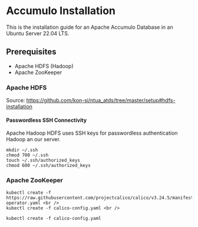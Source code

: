 # Accumulo Installation
This is the installation guide for an Apache Accumulo Database in an Ubuntu Server 22.04 LTS.

## Prerequisites
- Apache HDFS (Hadoop)
- Apache ZooKeeper

### Apache HDFS
Source: https://github.com/kon-si/ntua_atds/tree/master/setup#hdfs-installation
#### Passwordless SSH Connectivity
Apache Hadoop HDFS uses SSH keys for passwordless authentication Hadoop an our server.
~~~
mkdir ~/.ssh
chmod 700 ~/.ssh
touch ~/.ssh/authorized_keys
chmod 600 ~/.ssh/authorized_keys
~~~

### Apache ZooKeeper


```
kubectl create -f https://raw.githubusercontent.com/projectcalico/calico/v3.24.5/manifests/tigera-operator.yaml <br />
kubectl create -f calico-config.yaml <br />
```

`kubectl create -f calico-config.yaml`
